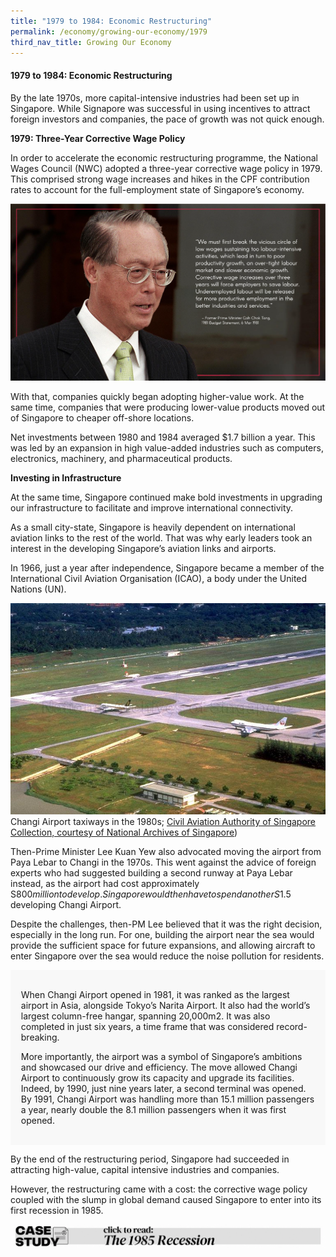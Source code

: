 ```yaml
---
title: "1979 to 1984: Economic Restructuring"
permalink: /economy/growing-our-economy/1979
third_nav_title: Growing Our Economy
---
```

#### 1979 to 1984: Economic Restructuring

By the late 1970s, more capital-intensive industries had been set up in Singapore. While Signapore was successful in using incentives to attract foreign investors and companies, the pace of growth was not quick enough.

**1979: Three-Year Corrective Wage Policy**

In order to accelerate the economic restructuring programme, the National Wages Council (NWC) adopted a three-year corrective wage policy in 1979. This comprised strong wage increases and hikes in the CPF contribution rates to account for the full-employment state of Singapore’s economy.

![Alt text for image on Isomer site](/images/economy/growing-our-economy/Screenshot%202020-10-19.png)

With that, companies quickly began adopting higher-value work. At the same time, companies that were producing lower-value products moved out of Singapore to cheaper off-shore locations.

Net investments between 1980 and 1984 averaged $1.7 billion a year. This was led by an expansion in high value-added industries such as computers, electronics, machinery, and pharmaceutical products.

**Investing in Infrastructure**

At the same time, Singapore continued make bold investments in upgrading our infrastructure to facilitate and improve international connectivity.

As a small city-state, Singapore is heavily dependent on international aviation links to the rest of the world. That was why early leaders took an interest in the developing Singapore’s aviation links and airports.

In 1966, just a year after independence, Singapore became a member of the International Civil Aviation Organisation (ICAO), a body under the United Nations (UN).

![Alt text for image on Isomer site](/images/economy/growing-our-economy/img0095.jpg)
Changi Airport taxiways in the 1980s; [Civil Aviation Authority of Singapore Collection, courtesy of National Archives of Singapore](https://www.nas.gov.sg/archivesonline/photographs/record-details/f37f49a4-1161-11e3-83d5-0050568939ad))

Then-Prime Minister Lee Kuan Yew also advocated moving the airport from Paya Lebar to Changi in the 1970s. This went against the advice of foreign experts who had suggested building a second runway at Paya Lebar instead, as the airport had cost approximately S$800 million to develop. Singapore would then have to spend another S$1.5 developing Changi Airport. 

Despite the challenges, then-PM Lee believed that it was the right decision, especially in the long run. For one, building the airport near the sea would provide the sufficient space for future expansions, and allowing aircraft to enter Singapore over the sea would reduce the noise pollution for residents. 

<div style="border:0px solid #0505f8;background-color:#f8f8f8;padding:1.2em;">
<p> When Changi Airport opened in 1981, it was ranked as the largest airport in Asia, alongside Tokyo’s Narita Airport. It also had the world’s largest column-free hangar, spanning 20,000m2. It was also completed in just six years, a time frame that was considered record-breaking.</p>

<p>More importantly, the airport was a symbol of Singapore’s ambitions and showcased our drive and efficiency. The move allowed Changi Airport to continuously grow its capacity and upgrade its facilities. Indeed, by 1990, just nine years later, a second terminal was opened. By 1991, Changi Airport was handling more than 15.1 million passengers a year, nearly double the 8.1 million passengers when it was first opened.  </p>
</div>
	
By the end of the restructuring period, Singapore had succeeded in attracting high-value, capital intensive industries and companies.

However, the restructuring came with a cost: the corrective wage policy coupled with the slump in global demand caused Singapore to enter into its first recession in 1985.
	
[![Alt text for image on Isomer site](/images/economy/growing-our-economy/Case%20Study_The%201985%20Recession.gif)](/economy/digging-deeper-case-studies/1985)